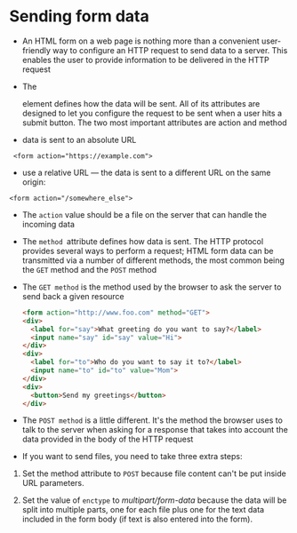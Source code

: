 # Sending form data

* An HTML form on a web page is nothing more than a convenient user-friendly way to configure an HTTP request to send data to a server. This enables the user to provide information to be delivered in the HTTP request

* The <form> element defines how the data will be sent. All of its attributes are designed to let you configure the request to be sent when a user hits a submit button. The two most important attributes are action and method

* data is sent to an absolute URL
```
 <form action="https://example.com">
```
* use a relative URL — the data is sent to a different URL on the same origin:
 ```
 <form action="/somewhere_else">
```

* The `action` value should be a file on the server that can handle the incoming data

* The `method `attribute defines how data is sent. The HTTP protocol provides several ways to perform a request; HTML form data can be transmitted via a number of different methods, the most common being the `GET` method and the `POST` method

* The `GET method` is the method used by the browser to ask the server to send back a given resource
  ```html
  <form action="http://www.foo.com" method="GET">
  <div>
    <label for="say">What greeting do you want to say?</label>
    <input name="say" id="say" value="Hi">
  </div>
  <div>
    <label for="to">Who do you want to say it to?</label>
    <input name="to" id="to" value="Mom">
  </div>
  <div>
    <button>Send my greetings</button>
  </div>
</form>

* The `POST method` is a little different. It's the method the browser uses to talk to the server when asking for a response that takes into account the data provided in the body of the HTTP request


* If you want to send files, you need to take three extra steps:

1. Set the method attribute to `POST` because file content can't be put inside URL parameters.

2. Set the value of `enctype` to *multipart/form-data* because the data will be split into multiple parts, one for each file plus one for the text data included in the form body (if text is also entered into the form).